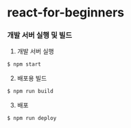 # react-for-beginners

### 개발 서버 실행 및 빌드

1. 개발 서버 실행
```bash  
$ npm start
```
2. 배포용 빌드
```bash
$ npm run build
```
3. 배포
```bash
$ npm run deploy 
```
